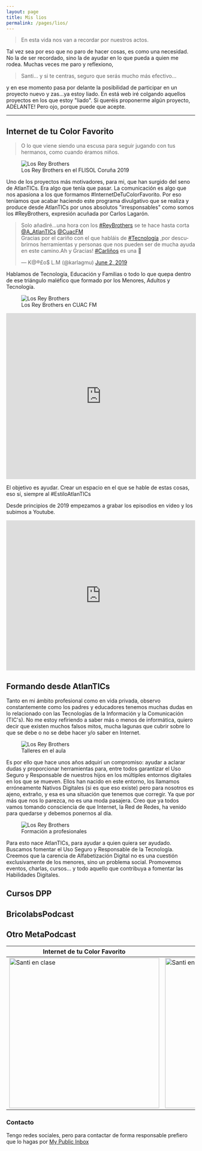 ```yaml
---
layout: page
title: Mis lios
permalink: /pages/lios/
---
```

> En esta vida nos van a recordar por nuestros actos.

Tal vez sea por eso que no paro de hacer cosas, es como una necesidad. No la de ser recordado, sino la de ayudar en lo que pueda a quien me rodea. Muchas veces me paro y reflexiono,
> Santi... y si te centras, seguro que serás mucho más efectivo...

y en ese momento pasa por delante la posibilidad de participar en un proyecto nuevo y zas...ya estoy liado.
En está web iré colgando aquellos proyectos en los que estoy "liado". Si queréis proponerme algún proyecto, ADELANTE! 
Pero ojo, porque puede que acepte.

<hr/>

## Internet de tu Color Favorito

> O lo que viene siendo una escusa para seguir jugando con tus hermanos, como cuando éramos niños.

<figure>
  <img src="{{ site.baseurl }}/images/lios/reybrothers1.jpg" alt="Los Rey Brothers"/>
  <figcaption>Los Rey Brothers en el FLISOL Coruña 2019</figcaption>
</figure>

Uno de los proyectos más motivadores, para mi, que han surgido del seno de AtlanTICs. Era algo que tenía que pasar. La comunicación es algo que nos apasiona a los que formamos #InternetDeTuColorFavorito. Por eso teníamos que acabar haciendo este programa divulgativo que se realiza y produce desde AtlanTICs por unos absolutos "irresponsables" como somos los #ReyBrothers, expresión acuñada por Carlos Lagarón. 

<blockquote class="twitter-tweet"><p lang="es" dir="ltr">Solo añadiré...una hora con los <a href="https://twitter.com/hashtag/ReyBrothers?src=hash&amp;ref_src=twsrc%5Etfw">#ReyBrothers</a> se te hace hasta corta <a href="https://twitter.com/A_AtlanTICs?ref_src=twsrc%5Etfw">@A_AtlanTICs</a> <a href="https://twitter.com/CuacFM?ref_src=twsrc%5Etfw">@CuacFM</a> <br>Gracias por el cariño con el que habláis de <a href="https://twitter.com/hashtag/Tecnolog%C3%ADa?src=hash&amp;ref_src=twsrc%5Etfw">#Tecnología</a> ,por descubrirnos herramientas y personas que nos pueden ser de mucha ayuda en este camino.Ah y Gracias! <a href="https://twitter.com/hashtag/Carli%C3%B1os?src=hash&amp;ref_src=twsrc%5Etfw">#Carliños</a> es una 🥇</p>&mdash; K@®£o$ L.M (@karlagmu) <a href="https://twitter.com/karlagmu/status/1135320278664458241?ref_src=twsrc%5Etfw">June 2, 2019</a></blockquote> <script async src="https://platform.twitter.com/widgets.js" charset="utf-8"></script> 

Hablamos de Tecnología, Educación y Familias o todo lo que quepa dentro de ese triángulo maléfico que formado por los Menores, Adultos y Tecnología. 

<figure>
  <img src="{{ site.baseurl }}/images/lios/reybrothers2.jpg" alt="Los Rey Brothers"/>
  <figcaption>Los Rey Brothers en CUAC FM</figcaption>
</figure>

<iframe src="https://www.ivoox.com/player_es_podcast_569392_1.html" width="100%" style="border: 1px solid #D7D7D7;" height="440" frameborder="0" allowfullscreen="0" scrolling="no" ></iframe>

El objetivo es ayudar. Crear un espacio en el que se hable de estas cosas, eso sí, siempre al #EstiloAtlanTICs

Desde principios de 2019 empezamos a grabar los episodios en video y los subimos a Youtube.

<iframe width="100%" height="400px" src="https://www.youtube.com/embed/videoseries?list=PLr--UBvxz6MVkvqa-5PeSN8bWKb92YAW5" title="YouTube video player" frameborder="0" allow="accelerometer; autoplay; clipboard-write; encrypted-media; gyroscope; picture-in-picture" allowfullscreen></iframe>

## Formando desde AtlanTICs
Tanto en mi ámbito profesional como en vida privada, observo constantemente como los padres y educadores tenemos muchas dudas en lo relacionado con las Tecnologías de la Información y la Comunicación (TIC's). No me estoy refiriendo a saber más o menos de informática, quiero decir que existen muchos falsos mitos, mucha lagunas que cubrir sobre lo que se debe o no se debe hacer y/o saber en Internet.

<figure>
  <img src="{{ site.baseurl }}/images/lios/santi_con_alumno.jpg" alt="Los Rey Brothers"/>
  <figcaption>Talleres en el aula</figcaption>
</figure>

Es por ello que hace unos años adquirí un compromiso: ayudar a aclarar dudas y proporcionar herramientas para, entre todos garantizar el Uso Seguro y Responsable de nuestros hijos en los múltiples entornos digitales en los que se mueven. Ellos han nacido en este entorno, los llamamos erróneamente Nativos Digitales (si es que eso existe) pero para nosotros es ajeno, extraño, y esa es una situación que tenemos que corregir. Ya que por más que nos lo parezca, no es una moda pasajera. Creo que ya todos vamos tomando consciencia de que Internet, la Red de Redes, ha venido para quedarse y debemos ponernos al día.

<figure>
  <img src="{{ site.baseurl }}/images/lios/santi_enelaulaCSIF.jpg" alt="Los Rey Brothers"/>
  <figcaption>Formación a profesionales</figcaption>
</figure>

Para esto nace AtlanTICs, para ayudar a quien quiera ser ayudado. Buscamos fomentar el Uso Seguro y Responsable de la Tecnología. Creemos que la carencia de Alfabetización Digital no es una cuestión exclusivamente de los menores, sino un problema social. Promovemos eventos, charlas, cursos… y todo aquello que contribuya a fomentar las Habilidades Digitales.

## Cursos DPP

## BricolabsPodcast


## Otro MetaPodcast

| Internet de tu Color Favorito | BricolabsPodcast | Otro MetaPodcast |
| -- | -- | -- |
| <img src="{{ site.baseurl }}/images/santienclase.jpg" alt="Santi en clase" style="width: 400px;"/> | <img src="{{ site.baseurl }}/images/santienclase.jpg" alt="Santi en clase" style="width: 400px;"/> | <img src="{{ site.baseurl }}/images/santienclase.jpg" alt="Santi en clase" style="width: 400px;"/> |

### Contacto
Tengo redes sociales, pero para contactar de forma responsable prefiero que lo hagas por [My Public Inbox](https://mypublicinbox.com/SantiRey)
